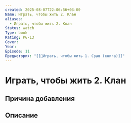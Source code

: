 ```yaml
---
created: 2025-08-07T22:06:56+03:00
Name: Играть, чтобы жить 2. Клан
aliases:
  - Играть, чтобы жить 2. Клан
Status: watch
Type: book
Rating: PG-13
Cover: 
Year: 
Episode: 11
Предыстория: "[[📘Играть, чтобы жить 1. Срыв (книга)]]"
---
```


# Играть, чтобы жить 2. Клан








## Причина добавления




## Описание



